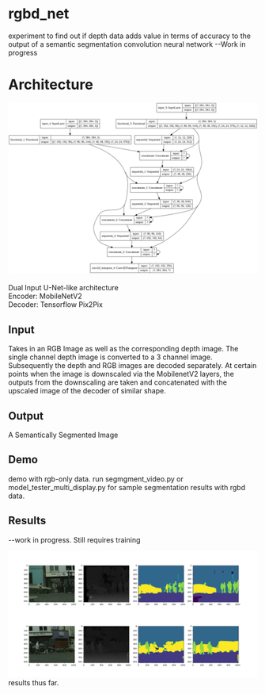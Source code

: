 # rgbd_net
experiment to find out if depth data adds value in terms of accuracy to the output of a semantic segmentation convolution neural network
--Work in progress


# Architecture
<img src = "images/rgbd_stack_cnn.png" width = "1000"><br></br>Dual Input U-Net-like architecture<br>
Encoder: MobileNetV2<br>
Decoder: Tensorflow Pix2Pix</image>


## Input
Takes in an RGB Image as well as the corresponding depth image. The single channel depth image is converted to a 3 channel image. Subsequently the depth and RGB images are decoded separately. At certain points when the image is downscaled via the MobilenetV2 layers, the outputs from the downscaling are taken and concatenated with the upscaled image of the decoder of similar shape.

## Output
A Semantically Segmented Image

## Demo
demo with rgb-only data. run segmgment_video.py or model_tester_multi_display.py for sample segmentation results with rgbd data.

## Results
--work in progress. Still requires training

<img src = "images/example_results.png" width = "700"/>
results thus far.

